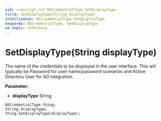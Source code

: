 ```yaml
---
uid: crmscript_ref_NSCredentialType_SetDisplayType
title: SetDisplayType(String displayType)
intellisense: NSCredentialType.SetDisplayType
keywords: NSCredentialType, GetDisplayType
so.topic: reference
---
```


# SetDisplayType(String displayType)

The name of the credentials to be displayed in the user interface.  This will typically be Password for user-name/password scenarios and Active Directoru User for AD integration.

**Parameter:** 
* **displayType** String

```crmscript
NSCredentialType thing;
String displayType;
thing.SetDisplayType(displayType);
```

